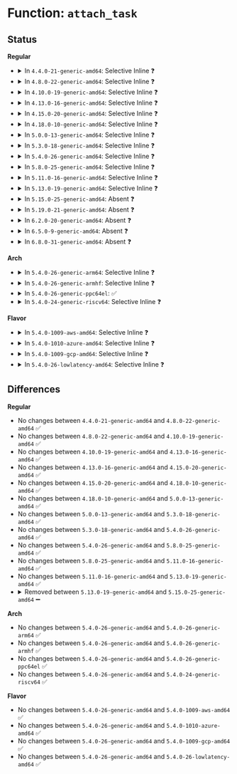 # Function: <code>attach_task</code>

## Status
<b>Regular</b>
<ul>
<li>
<details>
<summary>In <code>4.4.0-21-generic-amd64</code>: Selective Inline ❓</summary>

```c
void attach_task(struct rq * rq, struct task_struct * p)
```

```json
{
  "name": "attach_task",
  "collision_type": "Unique Static",
  "inline_type": "Selective",
  "funcs": [
    {
      "addr": 18446744071579581120,
      "name": "attach_task",
      "external": false,
      "loc": "kernel/sched/fair.c:5869",
      "file": "kernel/sched/fair.c",
      "inline": "not declared, inlined",
      "caller_inline": [],
      "caller_func": [
        "kernel/sched/fair.c:active_load_balance_cpu_stop",
        "kernel/sched/fair.c:load_balance"
      ]
    }
  ],
  "symbols": [
    {
      "addr": 18446744071579581120,
      "name": "attach_task",
      "section": ".text",
      "bind": "STB_LOCAL",
      "size": 82
    }
  ]
}
```
</details>
</li>
<li>
<details>
<summary>In <code>4.8.0-22-generic-amd64</code>: Selective Inline ❓</summary>

```c
void attach_task(struct rq * rq, struct task_struct * p)
```

```json
{
  "name": "attach_task",
  "collision_type": "Unique Static",
  "inline_type": "Selective",
  "funcs": [
    {
      "addr": 18446744071579592544,
      "name": "attach_task",
      "external": false,
      "loc": "kernel/sched/fair.c:6330",
      "file": "kernel/sched/fair.c",
      "inline": "not declared, inlined",
      "caller_inline": [],
      "caller_func": [
        "kernel/sched/fair.c:active_load_balance_cpu_stop",
        "kernel/sched/fair.c:load_balance"
      ]
    }
  ],
  "symbols": [
    {
      "addr": 18446744071579592544,
      "name": "attach_task",
      "section": ".text",
      "bind": "STB_LOCAL",
      "size": 84
    }
  ]
}
```
</details>
</li>
<li>
<details>
<summary>In <code>4.10.0-19-generic-amd64</code>: Selective Inline ❓</summary>

```c
void attach_task(struct rq * rq, struct task_struct * p)
```

```json
{
  "name": "attach_task",
  "collision_type": "Unique Static",
  "inline_type": "Selective",
  "funcs": [
    {
      "addr": 18446744071579614976,
      "name": "attach_task",
      "external": false,
      "loc": "kernel/sched/fair.c:6871",
      "file": "kernel/sched/fair.c",
      "inline": "not declared, inlined",
      "caller_inline": [],
      "caller_func": [
        "kernel/sched/fair.c:active_load_balance_cpu_stop",
        "kernel/sched/fair.c:load_balance"
      ]
    }
  ],
  "symbols": [
    {
      "addr": 18446744071579614976,
      "name": "attach_task",
      "section": ".text",
      "bind": "STB_LOCAL",
      "size": 80
    }
  ]
}
```
</details>
</li>
<li>
<details>
<summary>In <code>4.13.0-16-generic-amd64</code>: Selective Inline ❓</summary>

```c
void attach_task(struct rq * rq, struct task_struct * p)
```

```json
{
  "name": "attach_task",
  "collision_type": "Unique Static",
  "inline_type": "Selective",
  "funcs": [
    {
      "addr": 18446744071579593392,
      "name": "attach_task",
      "external": false,
      "loc": "kernel/sched/fair.c:6834",
      "file": "kernel/sched/fair.c",
      "inline": "not declared, inlined",
      "caller_inline": [],
      "caller_func": [
        "kernel/sched/fair.c:active_load_balance_cpu_stop",
        "kernel/sched/fair.c:load_balance"
      ]
    }
  ],
  "symbols": [
    {
      "addr": 18446744071579593392,
      "name": "attach_task",
      "section": ".text",
      "bind": "STB_LOCAL",
      "size": 86
    }
  ]
}
```
</details>
</li>
<li>
<details>
<summary>In <code>4.15.0-20-generic-amd64</code>: Selective Inline ❓</summary>

```c
void attach_task(struct rq * rq, struct task_struct * p)
```

```json
{
  "name": "attach_task",
  "collision_type": "Unique Static",
  "inline_type": "Selective",
  "funcs": [
    {
      "addr": 18446744071579622560,
      "name": "attach_task",
      "external": false,
      "loc": "kernel/sched/fair.c:7281",
      "file": "kernel/sched/fair.c",
      "inline": "not declared, inlined",
      "caller_inline": [],
      "caller_func": [
        "kernel/sched/fair.c:active_load_balance_cpu_stop",
        "kernel/sched/fair.c:load_balance"
      ]
    }
  ],
  "symbols": [
    {
      "addr": 18446744071579622560,
      "name": "attach_task",
      "section": ".text",
      "bind": "STB_LOCAL",
      "size": 86
    }
  ]
}
```
</details>
</li>
<li>
<details>
<summary>In <code>4.18.0-10-generic-amd64</code>: Selective Inline ❓</summary>

```c
void attach_task(struct rq * rq, struct task_struct * p)
```

```json
{
  "name": "attach_task",
  "collision_type": "Unique Static",
  "inline_type": "Selective",
  "funcs": [
    {
      "addr": 18446744071579654960,
      "name": "attach_task",
      "external": false,
      "loc": "kernel/sched/fair.c:7568",
      "file": "kernel/sched/fair.c",
      "inline": "not declared, inlined",
      "caller_inline": [],
      "caller_func": [
        "kernel/sched/fair.c:active_load_balance_cpu_stop",
        "kernel/sched/fair.c:load_balance"
      ]
    }
  ],
  "symbols": [
    {
      "addr": 18446744071579654960,
      "name": "attach_task",
      "section": ".text",
      "bind": "STB_LOCAL",
      "size": 78
    }
  ]
}
```
</details>
</li>
<li>
<details>
<summary>In <code>5.0.0-13-generic-amd64</code>: Selective Inline ❓</summary>

```c
void attach_task(struct rq * rq, struct task_struct * p)
```

```json
{
  "name": "attach_task",
  "collision_type": "Unique Static",
  "inline_type": "Selective",
  "funcs": [
    {
      "addr": 18446744071579690512,
      "name": "attach_task",
      "external": false,
      "loc": "kernel/sched/fair.c:7574",
      "file": "kernel/sched/fair.c",
      "inline": "not declared, inlined",
      "caller_inline": [],
      "caller_func": [
        "kernel/sched/fair.c:active_load_balance_cpu_stop",
        "kernel/sched/fair.c:load_balance"
      ]
    }
  ],
  "symbols": [
    {
      "addr": 18446744071579690512,
      "name": "attach_task",
      "section": ".text",
      "bind": "STB_LOCAL",
      "size": 78
    }
  ]
}
```
</details>
</li>
<li>
<details>
<summary>In <code>5.3.0-18-generic-amd64</code>: Selective Inline ❓</summary>

```c
void attach_task(struct rq * rq, struct task_struct * p)
```

```json
{
  "name": "attach_task",
  "collision_type": "Unique Static",
  "inline_type": "Selective",
  "funcs": [
    {
      "addr": 18446744071579724288,
      "name": "attach_task",
      "external": false,
      "loc": "kernel/sched/fair.c:7473",
      "file": "kernel/sched/fair.c",
      "inline": "not declared, inlined",
      "caller_inline": [],
      "caller_func": [
        "kernel/sched/fair.c:active_load_balance_cpu_stop",
        "kernel/sched/fair.c:load_balance"
      ]
    }
  ],
  "symbols": [
    {
      "addr": 18446744071579724288,
      "name": "attach_task",
      "section": ".text",
      "bind": "STB_LOCAL",
      "size": 73
    }
  ]
}
```
</details>
</li>
<li>
<details>
<summary>In <code>5.4.0-26-generic-amd64</code>: Selective Inline ❓</summary>

```c
void attach_task(struct rq * rq, struct task_struct * p)
```

```json
{
  "name": "attach_task",
  "collision_type": "Unique Static",
  "inline_type": "Selective",
  "funcs": [
    {
      "addr": 18446744071579766912,
      "name": "attach_task",
      "external": false,
      "loc": "kernel/sched/fair.c:7435",
      "file": "kernel/sched/fair.c",
      "inline": "not declared, inlined",
      "caller_inline": [],
      "caller_func": [
        "kernel/sched/fair.c:active_load_balance_cpu_stop",
        "kernel/sched/fair.c:load_balance"
      ]
    }
  ],
  "symbols": [
    {
      "addr": 18446744071579766912,
      "name": "attach_task",
      "section": ".text",
      "bind": "STB_LOCAL",
      "size": 73
    }
  ]
}
```
</details>
</li>
<li>
<details>
<summary>In <code>5.8.0-25-generic-amd64</code>: Selective Inline ❓</summary>

```c
void attach_task(struct rq * rq, struct task_struct * p)
```

```json
{
  "name": "attach_task",
  "collision_type": "Unique Static",
  "inline_type": "Selective",
  "funcs": [
    {
      "addr": 18446744071579799968,
      "name": "attach_task",
      "external": false,
      "loc": "kernel/sched/fair.c:7733",
      "file": "kernel/sched/fair.c",
      "inline": "not declared, inlined",
      "caller_inline": [],
      "caller_func": [
        "kernel/sched/fair.c:active_load_balance_cpu_stop",
        "kernel/sched/fair.c:load_balance"
      ]
    }
  ],
  "symbols": [
    {
      "addr": 18446744071579799968,
      "name": "attach_task",
      "section": ".text",
      "bind": "STB_LOCAL",
      "size": 73
    }
  ]
}
```
</details>
</li>
<li>
<details>
<summary>In <code>5.11.0-16-generic-amd64</code>: Selective Inline ❓</summary>

```c
void attach_task(struct rq * rq, struct task_struct * p)
```

```json
{
  "name": "attach_task",
  "collision_type": "Unique Static",
  "inline_type": "Selective",
  "funcs": [
    {
      "addr": 18446744071579791184,
      "name": "attach_task",
      "external": false,
      "loc": "kernel/sched/fair.c:7809",
      "file": "kernel/sched/fair.c",
      "inline": "not declared, inlined",
      "caller_inline": [],
      "caller_func": [
        "kernel/sched/fair.c:active_load_balance_cpu_stop",
        "kernel/sched/fair.c:load_balance"
      ]
    }
  ],
  "symbols": [
    {
      "addr": 18446744071579791184,
      "name": "attach_task",
      "section": ".text",
      "bind": "STB_LOCAL",
      "size": 73
    }
  ]
}
```
</details>
</li>
<li>
<details>
<summary>In <code>5.13.0-19-generic-amd64</code>: Selective Inline ❓</summary>

```c
void attach_task(struct rq * rq, struct task_struct * p)
```

```json
{
  "name": "attach_task",
  "collision_type": "Unique Static",
  "inline_type": "Selective",
  "funcs": [
    {
      "addr": 18446744071579799552,
      "name": "attach_task",
      "external": false,
      "loc": "kernel/sched/fair.c:7933",
      "file": "kernel/sched/fair.c",
      "inline": "not declared, inlined",
      "caller_inline": [],
      "caller_func": [
        "kernel/sched/fair.c:active_load_balance_cpu_stop",
        "kernel/sched/fair.c:load_balance"
      ]
    }
  ],
  "symbols": [
    {
      "addr": 18446744071579799552,
      "name": "attach_task",
      "section": ".text",
      "bind": "STB_LOCAL",
      "size": 73
    }
  ]
}
```
</details>
</li>
<li>
<details>
<summary>In <code>5.15.0-25-generic-amd64</code>: Absent ❓</summary>

```json
{
  "name": "attach_task",
  "collision_type": "Unique Static",
  "inline_type": "Full",
  "funcs": [
    {
      "addr": 18446744071579935066,
      "name": "attach_task",
      "external": false,
      "loc": "kernel/sched/fair.c:8071",
      "file": "kernel/sched/fair.c",
      "inline": "not declared, inlined",
      "caller_inline": [
        "kernel/sched/fair.c:active_load_balance_cpu_stop",
        "kernel/sched/fair.c:load_balance"
      ],
      "caller_func": []
    }
  ],
  "symbols": []
}
```
</details>
</li>
<li>
<details>
<summary>In <code>5.19.0-21-generic-amd64</code>: Absent ❓</summary>

```json
{
  "name": "attach_task",
  "collision_type": "Unique Static",
  "inline_type": "Full",
  "funcs": [
    {
      "addr": 18446744071580048201,
      "name": "attach_task",
      "external": false,
      "loc": "kernel/sched/fair.c:8045",
      "file": "kernel/sched/fair.c",
      "inline": "not declared, inlined",
      "caller_inline": [
        "kernel/sched/fair.c:active_load_balance_cpu_stop",
        "kernel/sched/fair.c:load_balance"
      ],
      "caller_func": []
    }
  ],
  "symbols": []
}
```
</details>
</li>
<li>
<details>
<summary>In <code>6.2.0-20-generic-amd64</code>: Absent ❓</summary>

```json
{
  "name": "attach_task",
  "collision_type": "Unique Static",
  "inline_type": "Full",
  "funcs": [
    {
      "addr": 18446744071580216790,
      "name": "attach_task",
      "external": false,
      "loc": "kernel/sched/fair.c:8499",
      "file": "kernel/sched/fair.c",
      "inline": "not declared, inlined",
      "caller_inline": [
        "kernel/sched/fair.c:active_load_balance_cpu_stop",
        "kernel/sched/fair.c:load_balance"
      ],
      "caller_func": []
    }
  ],
  "symbols": []
}
```
</details>
</li>
<li>
<details>
<summary>In <code>6.5.0-9-generic-amd64</code>: Absent ❓</summary>

```json
{
  "name": "attach_task",
  "collision_type": "Unique Static",
  "inline_type": "Full",
  "funcs": [
    {
      "addr": 18446744071580287912,
      "name": "attach_task",
      "external": false,
      "loc": "kernel/sched/fair.c:8857",
      "file": "kernel/sched/fair.c",
      "inline": "not declared, inlined",
      "caller_inline": [
        "kernel/sched/fair.c:active_load_balance_cpu_stop",
        "kernel/sched/fair.c:load_balance"
      ],
      "caller_func": []
    }
  ],
  "symbols": []
}
```
</details>
</li>
<li>
<details>
<summary>In <code>6.8.0-31-generic-amd64</code>: Absent ❓</summary>

```json
{
  "name": "attach_task",
  "collision_type": "Unique Static",
  "inline_type": "Full",
  "funcs": [
    {
      "addr": 18446744071580329944,
      "name": "attach_task",
      "external": false,
      "loc": "kernel/sched/fair.c:9180",
      "file": "kernel/sched/fair.c",
      "inline": "not declared, inlined",
      "caller_inline": [
        "kernel/sched/fair.c:active_load_balance_cpu_stop",
        "kernel/sched/fair.c:load_balance"
      ],
      "caller_func": []
    }
  ],
  "symbols": []
}
```
</details>
</li>
</ul>
<b>Arch</b>
<ul>
<li>
<details>
<summary>In <code>5.4.0-26-generic-arm64</code>: Selective Inline ❓</summary>

```c
void attach_task(struct rq * rq, struct task_struct * p)
```

```json
{
  "name": "attach_task",
  "collision_type": "Unique Static",
  "inline_type": "Selective",
  "funcs": [
    {
      "addr": 18446603336490947896,
      "name": "attach_task",
      "external": false,
      "loc": "kernel/sched/fair.c:7435",
      "file": "kernel/sched/fair.c",
      "inline": "not declared, inlined",
      "caller_inline": [],
      "caller_func": [
        "kernel/sched/fair.c:active_load_balance_cpu_stop",
        "kernel/sched/fair.c:load_balance"
      ]
    }
  ],
  "symbols": [
    {
      "addr": 18446603336490947896,
      "name": "attach_task",
      "section": ".text",
      "bind": "STB_LOCAL",
      "size": 112
    }
  ]
}
```
</details>
</li>
<li>
<details>
<summary>In <code>5.4.0-26-generic-armhf</code>: Selective Inline ❓</summary>

```c
void attach_task(struct rq * rq, struct task_struct * p)
```

```json
{
  "name": "attach_task",
  "collision_type": "Unique Static",
  "inline_type": "Selective",
  "funcs": [
    {
      "addr": 3224966584,
      "name": "attach_task",
      "external": false,
      "loc": "kernel/sched/fair.c:7435",
      "file": "kernel/sched/fair.c",
      "inline": "not declared, inlined",
      "caller_inline": [],
      "caller_func": [
        "kernel/sched/fair.c:active_load_balance_cpu_stop",
        "kernel/sched/fair.c:load_balance"
      ]
    }
  ],
  "symbols": [
    {
      "addr": 3224966584,
      "name": "attach_task",
      "section": ".text",
      "bind": "STB_LOCAL",
      "size": 100
    }
  ]
}
```
</details>
</li>
<li>
<details>
<summary>In <code>5.4.0-26-generic-ppc64el</code>: ✅</summary>

```c
void attach_task(struct rq * rq, struct task_struct * p)
```

```json
{
  "name": "attach_task",
  "collision_type": "Unique Static",
  "inline_type": "No",
  "funcs": [
    {
      "addr": 13835058055283804896,
      "name": "attach_task",
      "external": false,
      "loc": "kernel/sched/fair.c:7435",
      "file": "kernel/sched/fair.c",
      "inline": "seen, unknown",
      "caller_inline": [],
      "caller_func": [
        "kernel/sched/fair.c:active_load_balance_cpu_stop",
        "kernel/sched/fair.c:load_balance"
      ]
    }
  ],
  "symbols": [
    {
      "addr": 13835058055283804896,
      "name": "attach_task",
      "section": ".text",
      "bind": "STB_LOCAL",
      "size": 148
    }
  ]
}
```
</details>
</li>
<li>
<details>
<summary>In <code>5.4.0-24-generic-riscv64</code>: Selective Inline ❓</summary>

```c
void attach_task(struct rq * rq, struct task_struct * p)
```

```json
{
  "name": "attach_task",
  "collision_type": "Unique Static",
  "inline_type": "Selective",
  "funcs": [
    {
      "addr": 18446743936271579708,
      "name": "attach_task",
      "external": false,
      "loc": "kernel/sched/fair.c:7435",
      "file": "kernel/sched/fair.c",
      "inline": "not declared, inlined",
      "caller_inline": [],
      "caller_func": [
        "kernel/sched/fair.c:active_load_balance_cpu_stop",
        "kernel/sched/fair.c:load_balance"
      ]
    }
  ],
  "symbols": [
    {
      "addr": 18446743936271579708,
      "name": "attach_task",
      "section": ".text",
      "bind": "STB_LOCAL",
      "size": 102
    }
  ]
}
```
</details>
</li>
</ul>
<b>Flavor</b>
<ul>
<li>
<details>
<summary>In <code>5.4.0-1009-aws-amd64</code>: Selective Inline ❓</summary>

```c
void attach_task(struct rq * rq, struct task_struct * p)
```

```json
{
  "name": "attach_task",
  "collision_type": "Unique Static",
  "inline_type": "Selective",
  "funcs": [
    {
      "addr": 18446744071579742768,
      "name": "attach_task",
      "external": false,
      "loc": "kernel/sched/fair.c:7435",
      "file": "kernel/sched/fair.c",
      "inline": "not declared, inlined",
      "caller_inline": [],
      "caller_func": [
        "kernel/sched/fair.c:active_load_balance_cpu_stop",
        "kernel/sched/fair.c:load_balance"
      ]
    }
  ],
  "symbols": [
    {
      "addr": 18446744071579742768,
      "name": "attach_task",
      "section": ".text",
      "bind": "STB_LOCAL",
      "size": 73
    }
  ]
}
```
</details>
</li>
<li>
<details>
<summary>In <code>5.4.0-1010-azure-amd64</code>: Selective Inline ❓</summary>

```c
void attach_task(struct rq * rq, struct task_struct * p)
```

```json
{
  "name": "attach_task",
  "collision_type": "Unique Static",
  "inline_type": "Selective",
  "funcs": [
    {
      "addr": 18446744071579673152,
      "name": "attach_task",
      "external": false,
      "loc": "kernel/sched/fair.c:7435",
      "file": "kernel/sched/fair.c",
      "inline": "not declared, inlined",
      "caller_inline": [],
      "caller_func": [
        "kernel/sched/fair.c:active_load_balance_cpu_stop",
        "kernel/sched/fair.c:load_balance"
      ]
    }
  ],
  "symbols": [
    {
      "addr": 18446744071579673152,
      "name": "attach_task",
      "section": ".text",
      "bind": "STB_LOCAL",
      "size": 73
    }
  ]
}
```
</details>
</li>
<li>
<details>
<summary>In <code>5.4.0-1009-gcp-amd64</code>: Selective Inline ❓</summary>

```c
void attach_task(struct rq * rq, struct task_struct * p)
```

```json
{
  "name": "attach_task",
  "collision_type": "Unique Static",
  "inline_type": "Selective",
  "funcs": [
    {
      "addr": 18446744071579727280,
      "name": "attach_task",
      "external": false,
      "loc": "kernel/sched/fair.c:7435",
      "file": "kernel/sched/fair.c",
      "inline": "not declared, inlined",
      "caller_inline": [],
      "caller_func": [
        "kernel/sched/fair.c:active_load_balance_cpu_stop",
        "kernel/sched/fair.c:load_balance"
      ]
    }
  ],
  "symbols": [
    {
      "addr": 18446744071579727280,
      "name": "attach_task",
      "section": ".text",
      "bind": "STB_LOCAL",
      "size": 73
    }
  ]
}
```
</details>
</li>
<li>
<details>
<summary>In <code>5.4.0-26-lowlatency-amd64</code>: Selective Inline ❓</summary>

```c
void attach_task(struct rq * rq, struct task_struct * p)
```

```json
{
  "name": "attach_task",
  "collision_type": "Unique Static",
  "inline_type": "Selective",
  "funcs": [
    {
      "addr": 18446744071579774816,
      "name": "attach_task",
      "external": false,
      "loc": "kernel/sched/fair.c:7435",
      "file": "kernel/sched/fair.c",
      "inline": "not declared, inlined",
      "caller_inline": [],
      "caller_func": [
        "kernel/sched/fair.c:active_load_balance_cpu_stop",
        "kernel/sched/fair.c:load_balance"
      ]
    }
  ],
  "symbols": [
    {
      "addr": 18446744071579774816,
      "name": "attach_task",
      "section": ".text",
      "bind": "STB_LOCAL",
      "size": 73
    }
  ]
}
```
</details>
</li>
</ul>

## Differences
<b>Regular</b>
<ul>
<li>
No changes between <code>4.4.0-21-generic-amd64</code> and <code>4.8.0-22-generic-amd64</code> ✅
</li>
<li>
No changes between <code>4.8.0-22-generic-amd64</code> and <code>4.10.0-19-generic-amd64</code> ✅
</li>
<li>
No changes between <code>4.10.0-19-generic-amd64</code> and <code>4.13.0-16-generic-amd64</code> ✅
</li>
<li>
No changes between <code>4.13.0-16-generic-amd64</code> and <code>4.15.0-20-generic-amd64</code> ✅
</li>
<li>
No changes between <code>4.15.0-20-generic-amd64</code> and <code>4.18.0-10-generic-amd64</code> ✅
</li>
<li>
No changes between <code>4.18.0-10-generic-amd64</code> and <code>5.0.0-13-generic-amd64</code> ✅
</li>
<li>
No changes between <code>5.0.0-13-generic-amd64</code> and <code>5.3.0-18-generic-amd64</code> ✅
</li>
<li>
No changes between <code>5.3.0-18-generic-amd64</code> and <code>5.4.0-26-generic-amd64</code> ✅
</li>
<li>
No changes between <code>5.4.0-26-generic-amd64</code> and <code>5.8.0-25-generic-amd64</code> ✅
</li>
<li>
No changes between <code>5.8.0-25-generic-amd64</code> and <code>5.11.0-16-generic-amd64</code> ✅
</li>
<li>
No changes between <code>5.11.0-16-generic-amd64</code> and <code>5.13.0-19-generic-amd64</code> ✅
</li>
<li>
<details>
<summary>Removed between <code>5.13.0-19-generic-amd64</code> and <code>5.15.0-25-generic-amd64</code> ➖</summary>

```c
void attach_task(struct rq * rq, struct task_struct * p)
```
</details>
</li>
</ul>
<b>Arch</b>
<ul>
<li>
No changes between <code>5.4.0-26-generic-amd64</code> and <code>5.4.0-26-generic-arm64</code> ✅
</li>
<li>
No changes between <code>5.4.0-26-generic-amd64</code> and <code>5.4.0-26-generic-armhf</code> ✅
</li>
<li>
No changes between <code>5.4.0-26-generic-amd64</code> and <code>5.4.0-26-generic-ppc64el</code> ✅
</li>
<li>
No changes between <code>5.4.0-26-generic-amd64</code> and <code>5.4.0-24-generic-riscv64</code> ✅
</li>
</ul>
<b>Flavor</b>
<ul>
<li>
No changes between <code>5.4.0-26-generic-amd64</code> and <code>5.4.0-1009-aws-amd64</code> ✅
</li>
<li>
No changes between <code>5.4.0-26-generic-amd64</code> and <code>5.4.0-1010-azure-amd64</code> ✅
</li>
<li>
No changes between <code>5.4.0-26-generic-amd64</code> and <code>5.4.0-1009-gcp-amd64</code> ✅
</li>
<li>
No changes between <code>5.4.0-26-generic-amd64</code> and <code>5.4.0-26-lowlatency-amd64</code> ✅
</li>
</ul>
